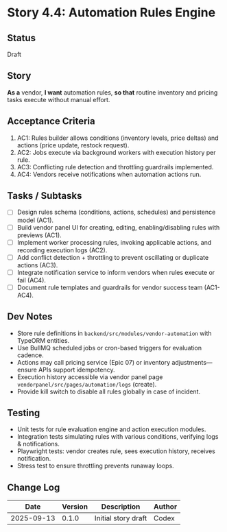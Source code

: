 # Story 4.4: Automation Rules Engine

## Status
Draft

## Story
**As a** vendor,
**I want** automation rules,
**so that** routine inventory and pricing tasks execute without manual effort.

## Acceptance Criteria
1. AC1: Rules builder allows conditions (inventory levels, price deltas) and actions (price update, restock request).
2. AC2: Jobs execute via background workers with execution history per rule.
3. AC3: Conflicting rule detection and throttling guardrails implemented.
4. AC4: Vendors receive notifications when automation actions run.

## Tasks / Subtasks
- [ ] Design rules schema (conditions, actions, schedules) and persistence model (AC1).
- [ ] Build vendor panel UI for creating, editing, enabling/disabling rules with previews (AC1).
- [ ] Implement worker processing rules, invoking applicable actions, and recording execution logs (AC2).
- [ ] Add conflict detection + throttling to prevent oscillating or duplicate actions (AC3).
- [ ] Integrate notification service to inform vendors when rules execute or fail (AC4).
- [ ] Document rule templates and guardrails for vendor success team (AC1-AC4).

## Dev Notes
- Store rule definitions in `backend/src/modules/vendor-automation` with TypeORM entities.
- Use BullMQ scheduled jobs or cron-based triggers for evaluation cadence.
- Actions may call pricing service (Epic 07) or inventory adjustments—ensure APIs support idempotency.
- Execution history accessible via vendor panel page `vendorpanel/src/pages/automation/logs` (create).
- Provide kill switch to disable all rules globally in case of incident.

## Testing
- Unit tests for rule evaluation engine and action execution modules.
- Integration tests simulating rules with various conditions, verifying logs & notifications.
- Playwright tests: vendor creates rule, sees execution history, receives notification.
- Stress test to ensure throttling prevents runaway loops.

## Change Log
| Date       | Version | Description              | Author |
|------------|---------|--------------------------|--------|
| 2025-09-13 | 0.1.0   | Initial story draft      | Codex  |
